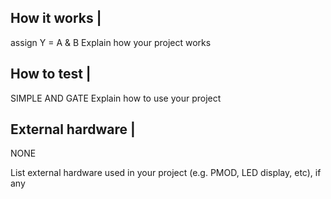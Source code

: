 <!---

This file is used to generate your project datasheet. Please fill in the information below and delete any unused
sections.

You can also include images in this folder and reference them in the markdown. Each image must be less than
512 kb in size, and the combined size of all images must be less than 1 MB.
-->

## How it works |
assign Y = A & B 
Explain how your project works

## How to test |
SIMPLE AND GATE
Explain how to use your project

## External hardware |
 NONE

List external hardware used in your project (e.g. PMOD, LED display, etc), if any
